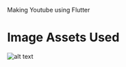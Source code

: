 Making Youtube using Flutter

# Image Assets Used

![alt text](https://www.cwservices.co.in/images/White%20Background%20Logo%20PNG.png)
